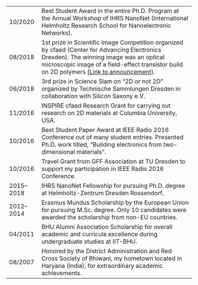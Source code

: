 

|              	|                                                                                                                                                                                                                                           	|
|--------------	|-------------------------------------------------------------------------------------------------------------------------------------------------------------------------------------------------------------------------------------------	|
| 10/2020 	| Best Student Award in the entire Ph.D. Program at the Annual Workshop of IHRS NanoNet (International Helmholtz Research School for Nanoelectronic Networks).                                                                              	|
| 08/2018     	| 1st prize in Scientific Image Competition organized by cfaed (Center for Advancing Electronics Dresden). The winning image was an optical microscopic image of a field-effect transistor build on 2D polymers <a href="https://www.hzdr.de/db/Cms?pOid=56954&pNid=0" target="_blank">(Link to announcement)</a>.	|
| 06/2018     	| 3rd prize in Science Slam on “2D or not 2D” organized by Technische Sammlungen Dresden in collaboration with Silicon Saxony e.V.                                                                                                          	|
| 11/2016     	| INSPIRE cfaed Research Grant for carrying out research on 2D materials at Columbia University, USA.                                                                                                                                       	|
| 10/2016     	| Best Student Paper Award at IEEE Radio 2016 Conference out of many student entries. Presented Ph.D. work titled, “Building electronics from two-dimensional materials”.                                                                   	|
| 10/2016     	| Travel Grant from GFF Association at TU Dresden to support my participation in IEEE Radio 2016 Conference.                                                                                                                                	|
| 2015–2018    	| IHRS NanoNet Fellowship for pursuing Ph.D. degree at Helmholtz-Zentrum Dresden Rossendorf.                                                                                                                                                	|
| 2012–2014    	| Erasmus Mundus Scholarship by the European Union for pursuing M.Sc. degree. Only 10 candidates were awarded the scholarship from non-EU countries.                                                                                        	|
| 04/2011     	| BHU Alumni Association Scholarship for overall academic and curricula excellence during undergraduate studies at IIT-BHU.                                                                                                                 	|
| 08/2007     	| Honored by the District Administration and Red Cross Society of Bhiwani, my hometown located in Haryana (India), for extraordinary academic achievements.                                                                        	|





